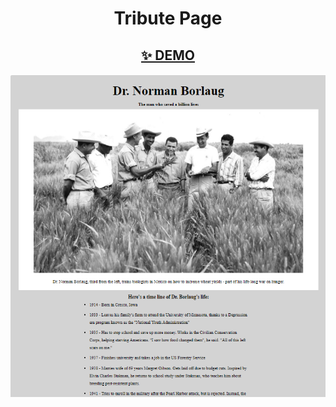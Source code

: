 
<h1 align='center'> Tribute Page </h1>
<h2 align='center'><a href='https://cenacrharsh.github.io/tribute-page-responsive-web-design-fcc/'>✨ DEMO</a></h2>

<p align="center">
  <img src="./ss.png">
</p>
